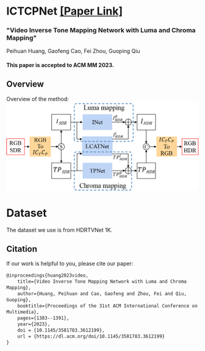 # ICTCPNet [[Paper Link]](https://dl.acm.org/doi/10.1145/3581783.3612199 "https://dl.acm.org/doi/10.1145/3581783.3612199")
### "Video Inverse Tone Mapping Network with Luma and Chroma Mapping"
Peihuan Huang, Gaofeng Cao, Fei Zhou, Guoping Qiu  
#### This paper is accepted to ACM MM 2023.

## Overview
Overview of the method:
![](https://github.com/Kerwin-d/ICTCPNet/blob/main/Method%20Pictures/ICTCPNet.png)  
# Dataset
The dataset we use is from HDRTVNet 1K.
  

## Citation
If our work is helpful to you, please cite our paper:  
```
@inproceedings{huang2023video,
    title={Video Inverse Tone Mapping Network with Luma and Chroma Mapping},
    author={Huang, Peihuan and Cao, Gaofeng and Zhou, Fei and Qiu, Guoping},
    booktitle={Proceedings of the 31st ACM International Conference on Multimedia},
    pages={1383--1391},
    year={2023},
    doi = {10.1145/3581783.3612199},
    url = {https://dl.acm.org/doi/10.1145/3581783.3612199}
}
```
